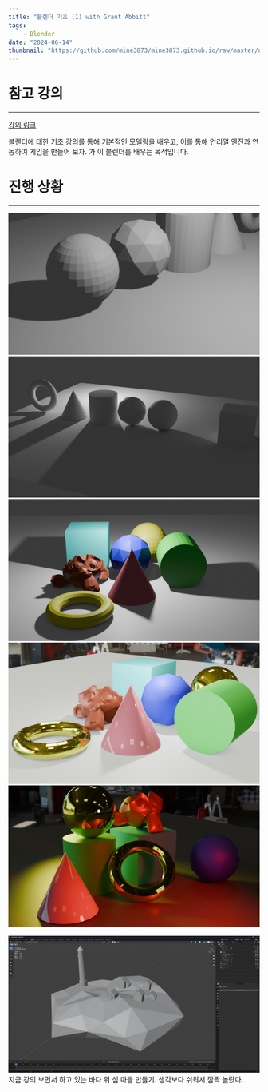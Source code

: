 ```yaml
---
title: "블렌더 기초 (1) with Grant Abbitt"
tags:
    - Blender
date: "2024-06-14"
thumbnail: "https://github.com/mine3873/mine3873.github.io/raw/master/assets/img/pages/blender/LightTest.png"
---
```

# 참고 강의
---
[강의 링크](https://www.udemy.com/course/blender-tutorial-korean/?couponCode=OF52424)


블렌더에 대한 기초 강의를 통해 기본적인 모델링을 배우고, 이를 통해 언리얼 엔진과 연동하여 게임을 만들어 보자. 가 이 블렌더를 배우는 목적입니다. 

# 진행 상황
---
![RenderingTestWithEevee](https://github.com/mine3873/mine3873.github.io/raw/master/assets/img/pages/blender/testRendering.png)
![RenderingTestWithEevee](https://github.com/mine3873/mine3873.github.io/raw/master/assets/img/pages/blender/CycleRendering.png)
![MetarialTest](https://github.com/mine3873/mine3873.github.io/raw/master/assets/img/pages/blender/MetarialTest.png)
![MetarialTestWithBackground](https://github.com/mine3873/mine3873.github.io/raw/master/assets/img/pages/blender/MetarialTest_2.png)
![LightTest](https://github.com/mine3873/mine3873.github.io/raw/master/assets/img/pages/blender/LightTest.png)

![screenshotWithcurrentStudying](https://github.com/mine3873/mine3873.github.io/raw/master/assets/img/pages/blender/screentshot_20240614.png)
지금 강의 보면서 하고 있는 바다 위 섬 마을 만들기. 생각보다 쉬워서 깜짝 놀랐다.